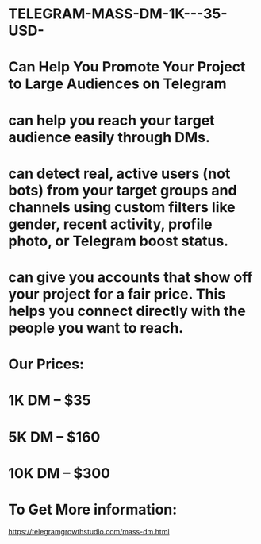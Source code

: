 # TELEGRAM-MASS-DM-1K---35-USD-

# Can Help You Promote Your Project to Large Audiences on Telegram

# can help you reach your target audience easily through DMs.

# can detect real, active users (not bots) from your target groups and channels using custom filters like gender, recent activity, profile photo, or Telegram boost status.

# can give you accounts that show off your project for a fair price. This helps you connect directly with the people you want to reach.

# Our Prices:

# 1K DM – $35

# 5K DM – $160

# 10K DM – $300

# To Get More information:

https://telegramgrowthstudio.com/mass-dm.html
